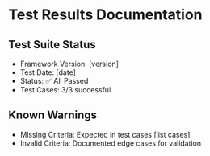 # Test Results Documentation

## Test Suite Status
- Framework Version: [version]
- Test Date: [date]
- Status: ✅ All Passed
- Test Cases: 3/3 successful

## Known Warnings
- Missing Criteria: Expected in test cases [list cases]
- Invalid Criteria: Documented edge cases for validation 